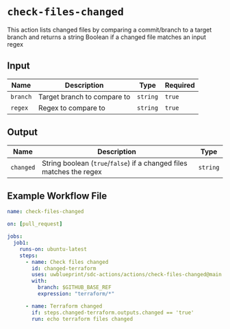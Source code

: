 # `check-files-changed`

This action lists changed files by comparing a commit/branch to a target branch and returns a string Boolean if a changed file matches an input regex

## Input

| Name     | Description                 | Type     | Required |
| -------- | --------------------------- | -------- | -------- |
| `branch` | Target branch to compare to | `string` | `true`   |
| `regex`  | Regex to compare to         | `string` | `true`   |

## Output

| Name      | Description                                                          | Type     |
| --------- | ---------------------------------------------------------------------| -------- |
| `changed` | String boolean (`true`/`false`) if a changed files matches the regex | `string` |

## Example Workflow File

```yaml
name: check-files-changed

on: [pull_request]

jobs:
  job1:
    runs-on: ubuntu-latest
    steps:
      - name: Check files changed
        id: changed-terraform
        uses: uwblueprint/sdc-actions/actions/check-files-changed@main
        with:
          branch: $GITHUB_BASE_REF
          expression: "terraform/*"

      - name: Terraform changed
        if: steps.changed-terraform.outputs.changed == 'true'
        run: echo terraform files changed
```
